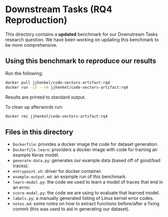 # Downstream Tasks (RQ4 Reproduction)

This directory contains a **updated** benchmark for our Downstream Tasks research
question. We have been working on updating this benchmark to be more comprehensive.

## Using this benchmark to reproduce our results

Run the following:

```bash
docker pull jjhenkel/code-vectors-artifact:rq4
docker run -it --rm jjhenkel/code-vectors-artifact:rq4
```

Results are printed to standard output.

To clean up afterwords run:

```bash
docker rmi jjhenkel/code-vectors-artifact:rq4
```

## Files in this directory

 - `Dockerfile`: provides a docker image the code for dataset generation.
 - `Dockerfile.learn`: providers a docker image with code for training an example Keras model.
 - `generate-data.py`: generates our example data (based off of good/bad traces).
 - `entrypoint.sh`: driver for docker container.
 - `example-output.md`: an example run of this benchmark.
 - `learn-model.py`: the code we used to learn a model of traces that end in an error.
 - `score-model.py`: the code we are using to evaluate that learned model.
 - `labels.py`: a manually generated listing of Linux kernel error codes.
 - `notes.md`: some notes on how to extract functions before/after a fixing commit (this was used to aid in generating our dataset).
